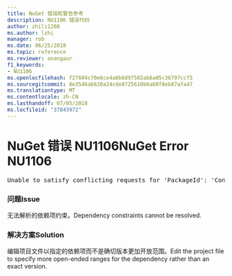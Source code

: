 ```yaml
---
title: NuGet 错误和警告参考
description: NU1106 错误代码
author: zhili1208
ms.author: lzhi
manager: rob
ms.date: 06/25/2018
ms.topic: reference
ms.reviewer: anangaur
f1_keywords:
- NU1106
ms.openlocfilehash: f27604c70e6ce4a0b6d97502ab6a05c36797ccf5
ms.sourcegitcommit: 8e3546ab630a24cde8725610b6a68f8eb87afa47
ms.translationtype: MT
ms.contentlocale: zh-CN
ms.lasthandoff: 07/05/2018
ms.locfileid: "37843972"
---
```

# <a name="nuget-error-nu1106"></a><span data-ttu-id="7a989-103">NuGet 错误 NU1106</span><span class="sxs-lookup"><span data-stu-id="7a989-103">NuGet Error NU1106</span></span>

<pre>Unable to satisfy conflicting requests for 'PackageId': 'Conflict path' Framework: 'Target graph'</pre>

### <a name="issue"></a><span data-ttu-id="7a989-104">问题</span><span class="sxs-lookup"><span data-stu-id="7a989-104">Issue</span></span>
<span data-ttu-id="7a989-105">无法解析的依赖项约束。</span><span class="sxs-lookup"><span data-stu-id="7a989-105">Dependency constraints cannot be resolved.</span></span>

### <a name="solution"></a><span data-ttu-id="7a989-106">解决方案</span><span class="sxs-lookup"><span data-stu-id="7a989-106">Solution</span></span>
<span data-ttu-id="7a989-107">编辑项目文件以指定的依赖项而不是确切版本更加开放范围。</span><span class="sxs-lookup"><span data-stu-id="7a989-107">Edit the project file to specify more open-ended ranges for the dependency rather than an exact version.</span></span>